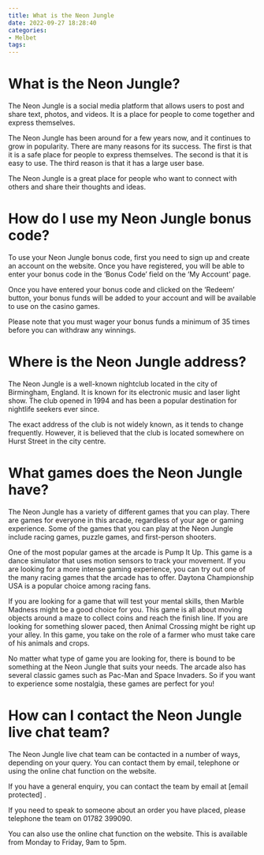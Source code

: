```yaml
---
title: What is the Neon Jungle
date: 2022-09-27 18:28:40
categories:
- Melbet
tags:
---
```



#  What is the Neon Jungle?

The Neon Jungle is a social media platform that allows users to post and share text, photos, and videos. It is a place for people to come together and express themselves.

The Neon Jungle has been around for a few years now, and it continues to grow in popularity. There are many reasons for its success. The first is that it is a safe place for people to express themselves. The second is that it is easy to use. The third reason is that it has a large user base.

The Neon Jungle is a great place for people who want to connect with others and share their thoughts and ideas.

#  How do I use my Neon Jungle bonus code?

To use your Neon Jungle bonus code, first you need to sign up and create an account on the website. Once you have registered, you will be able to enter your bonus code in the ‘Bonus Code’ field on the ‘My Account’ page.

Once you have entered your bonus code and clicked on the ‘Redeem’ button, your bonus funds will be added to your account and will be available to use on the casino games.

Please note that you must wager your bonus funds a minimum of 35 times before you can withdraw any winnings.

#  Where is the Neon Jungle address?

The Neon Jungle is a well-known nightclub located in the city of Birmingham, England. It is known for its electronic music and laser light show. The club opened in 1994 and has been a popular destination for nightlife seekers ever since.

The exact address of the club is not widely known, as it tends to change frequently. However, it is believed that the club is located somewhere on Hurst Street in the city centre.

#  What games does the Neon Jungle have?

The Neon Jungle has a variety of different games that you can play. There are games for everyone in this arcade, regardless of your age or gaming experience. Some of the games that you can play at the Neon Jungle include racing games, puzzle games, and first-person shooters.

One of the most popular games at the arcade is Pump It Up. This game is a dance simulator that uses motion sensors to track your movement. If you are looking for a more intense gaming experience, you can try out one of the many racing games that the arcade has to offer. Daytona Championship USA is a popular choice among racing fans.

If you are looking for a game that will test your mental skills, then Marble Madness might be a good choice for you. This game is all about moving objects around a maze to collect coins and reach the finish line. If you are looking for something slower paced, then Animal Crossing might be right up your alley. In this game, you take on the role of a farmer who must take care of his animals and crops.

No matter what type of game you are looking for, there is bound to be something at the Neon Jungle that suits your needs. The arcade also has several classic games such as Pac-Man and Space Invaders. So if you want to experience some nostalgia, these games are perfect for you!

#  How can I contact the Neon Jungle live chat team?

The Neon Jungle live chat team can be contacted in a number of ways, depending on your query. You can contact them by email, telephone or using the online chat function on the website.

If you have a general enquiry, you can contact the team by email at [email protected] .

If you need to speak to someone about an order you have placed, please telephone the team on 01782 399090.

You can also use the online chat function on the website. This is available from Monday to Friday, 9am to 5pm.